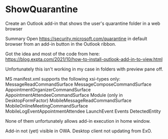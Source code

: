 # ShowQuarantine

Create an Outlook add-in that shows the user's quarantine folder in a web browser

Summary Open https://security.microsoft.com/quarantine in default browser from an add-in button in the Outlook ribbon.

Got the idea and most of the code from here: https://blog.expta.com/2021/10/how-to-install-outlook-add-in-to-view.html

Unfortunately this isn't working in my case in folders with preview pane off.

MS manifest.xml supports the following xsi-types only:
MessageReadCommandSurface
MessageComposeCommandSurface
AppointmentOrganizerCommandSurface
AppointmentAttendeeCommandSurface Module (only in DesktopFormFactor)
MobileMessageReadCommandSurface
MobileOnlineMeetingCommandSurface
MobileLogEventAppointmentAttendee
LaunchEvent
Events
DetectedEntity

None of them unfortunately allows add-in execution in home window.

Add-in not (yet) visible in OWA. Desktop client not updating from ExO.
